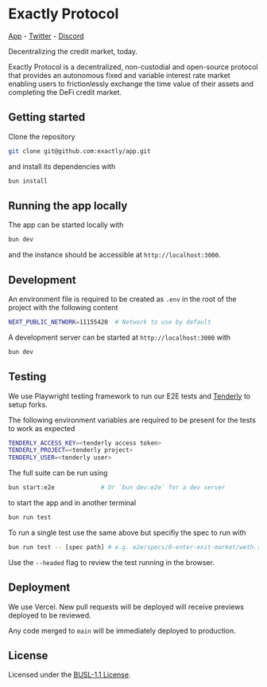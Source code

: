 # Exactly Protocol

[App](https://app.exact.ly) - [Twitter](https://twitter.com/ExactlyProtocol) - [Discord](https://exact.ly/discord)

Decentralizing the credit market, today.

Exactly Protocol is a decentralized, non-custodial and open-source protocol that provides
an autonomous fixed and variable interest rate market enabling users to
frictionlessly exchange the time value of their assets and completing the DeFi
credit market.

## Getting started

Clone the repository

```bash
git clone git@github.com:exactly/app.git
```

and install its dependencies with

```bash
bun install
```

## Running the app locally

The app can be started locally with

```bash
bun dev
```

and the instance should be accessible at `http://localhost:3000`.

## Development

An environment file is required to be created as `.env` in the root of the
project with the following content

```bash
NEXT_PUBLIC_NETWORK=11155420  # Network to use by default
```

A development server can be started at `http://localhost:3000` with

```bash
bun dev
```

## Testing

We use Playwright testing framework
to run our E2E tests and [Tenderly](https://tenderly.co/) to setup forks.

The following environment variables are required to be present for the tests to
work as expected

```bash
TENDERLY_ACCESS_KEY=<tenderly access token>
TENDERLY_PROJECT=<tenderly project>
TENDERLY_USER=<tenderly user>
```

The full suite can be run using

```bash
bun start:e2e             # Or `bun dev:e2e` for a dev server
```

to start the app and in another terminal

```bash
bun run test
```

To run a single test use the same above but specifiy the spec to run with

```bash
bun run test -- [spec path] # e.g. e2e/specs/0-enter-exit-market/weth.spec.ts
```

Use the `--headed` flag to review the test running in the browser.

## Deployment

We use Vercel. New pull requests will be deployed will receive previews deployed
to be reviewed.

Any code merged to `main` will be immediately deployed to production.

## License

Licensed under the [BUSL-1.1 License](./LICENSE).
